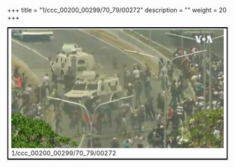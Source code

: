 +++
title = "1/ccc_00200_00299/70_79/00272"
description = ""
weight = 20
+++

<table style="border:2px solid black;max-width:800px;max-height:800px;" 
><tr><td>
<img class="center-fit-jpg"
src="/jpg_/aaa_20190430_NxaOmWaI8sI_00271.jpg">
1/ccc_00200_00299/70_79/00272
</img></td></tr></table>
